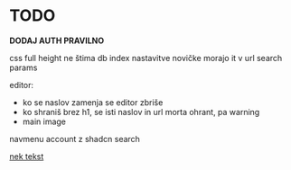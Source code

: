 # TODO

**DODAJ AUTH PRAVILNO** 

css full height ne štima
db index
nastavitve novičke morajo it v url search params

editor:
- ko se naslov zamenja se editor zbriše
- ko shraniš brez h1, se isti naslov in url morta ohrant, pa warning
- main image

navmenu
account z shadcn
search

[nek tekst](www.example.com)